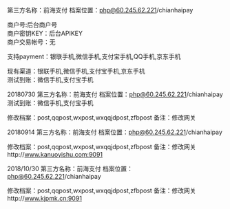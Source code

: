 第三方名称：前海支付
档案位置：php@60.245.62.221/chianhaipay
 
商户号:后台商户号  
商户密钥KEY：后台APIKEY  
商户交易帐号：无  
 
支持payment：银联手机,微信手机,支付宝手机,QQ手机,京东手机    
 
现有渠道：银联手机,微信手机,支付宝手机,京东手机   
测试到账：微信手机,支付宝手机   
 
20180730
第三方名称：前海支付
档案位置：php@60.245.62.221/chianhaipay
测试到账：微信手机,支付宝手机

修改档案：post,qqpost,wxpost,wxqqjdpost,zfbpost
备注：修改网关

20180914
第三方名称：前海支付
档案位置：php@60.245.62.221/chianhaipay

修改档案：post,qqpost,wxpost,wxqqjdpost,zfbpost
备注：修改网关http://www.kanuoyishu.com:9091

2018/10/30
第三方名称：前海支付
档案位置：php@60.245.62.221/chianhaipay

修改档案：post,qqpost,wxpost,wxqqjdpost,zfbpost
备注：修改网关http://www.kjpmk.cn:9091
